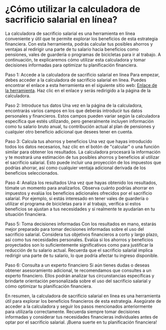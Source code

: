 ¿Cómo utilizar la calculadora de sacrificio salarial en línea?
==============================================================

La calculadora de sacrificio salarial es una herramienta en línea conveniente y útil que te permite explorar los beneficios de esta estrategia financiera. Con esta herramienta, podrás calcular tus posibles ahorros y ventajas al redirigir una parte de tu salario hacia beneficios como pensiones, vales de guardería o programas de bicicletas para ir al trabajo. A continuación, te explicaremos cómo utilizar esta calculadora y tomar decisiones informadas para optimizar tu planificación financiera.

Paso 1: Accede a la calculadora de sacrificio salarial en línea Para empezar, debes acceder a la calculadora de sacrificio salarial en línea. Puedes encontrar el enlace a esta herramienta en el siguiente sitio web: [Enlace de la herramienta](https://www.onlinecalculatorsfree.com/es/financial/salary-sacrifice-calculator.html). Haz clic en el enlace y serás redirigido a la página de la calculadora.

Paso 2: Introduce tus datos Una vez en la página de la calculadora, encontrarás varios campos en los que deberás introducir tus datos personales y financieros. Estos campos pueden variar según la calculadora específica que estés utilizando, pero generalmente incluyen información como tu salario bruto anual, tu contribución actual al plan de pensiones y cualquier otro beneficio adicional que desees tener en cuenta.

Paso 3: Calcula tus ahorros y beneficios Una vez que hayas introducido todos los datos necesarios, haz clic en el botón de "calcular" o una función similar para obtener los resultados. La calculadora procesará la información y te mostrará una estimación de tus posibles ahorros y beneficios al utilizar el sacrificio salarial. Esto puede incluir una proyección de los impuestos que podrías ahorrar, así como cualquier ventaja adicional derivada de los beneficios seleccionados.

Paso 4: Analiza los resultados Una vez que hayas obtenido los resultados, tómate un momento para analizarlos. Observa cuánto podrías ahorrar en impuestos y evalúa los beneficios adicionales ofrecidos por el sacrificio salarial. Por ejemplo, si estás interesado en tener vales de guardería o utilizar el programa de bicicletas para ir al trabajo, verifica si estos beneficios se ajustan a tus necesidades y si realmente te ayudarían en tu situación financiera.

Paso 5: Toma decisiones informadas Con los resultados en mano, estarás mejor preparado para tomar decisiones informadas sobre el uso del sacrificio salarial. Considera tus objetivos financieros a corto y largo plazo, así como tus necesidades personales. Evalúa si los ahorros y beneficios proyectados son lo suficientemente significativos como para justificar la reducción de tu salario actual. Recuerda que el sacrificio salarial implica redirigir una parte de tu salario, lo que podría afectar tu ingreso disponible.

Paso 6: Consulta a un experto financiero Si aún tienes dudas o deseas obtener asesoramiento adicional, te recomendamos que consultes a un experto financiero. Ellos podrán analizar tus circunstancias específicas y brindarte orientación personalizada sobre el uso del sacrificio salarial y cómo optimizar tu planificación financiera.

En resumen, la calculadora de sacrificio salarial en línea es una herramienta útil para explorar los beneficios financieros de esta estrategia. Asegúrate de acceder a la calculadora y seguir los pasos mencionados anteriormente para utilizarla correctamente. Recuerda siempre tomar decisiones informadas y considerar tus necesidades financieras individuales antes de optar por el sacrificio salarial. ¡Buena suerte en tu planificación financiera!